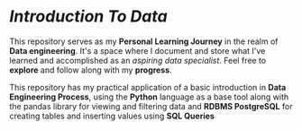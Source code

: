 # **_Introduction To Data_**

This repository serves as my **Personal Learning Journey** in the realm of **Data engineering**. It's a space where I document and store what I've learned and accomplished as an _aspiring data specialist_. Feel free to **explore** and follow along with my **progress**.

This repository has my practical application of a basic introduction in **Data Engineering Process**, using the **Python** language as
a base tool along with the pandas library for viewing and filtering data and **RDBMS PostgreSQL** for creating tables and inserting values using **SQL Queries**
